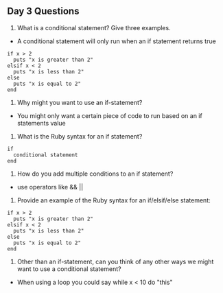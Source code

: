 ## Day 3 Questions

1. What is a conditional statement? Give three examples.

  * A conditional statement will only run when an if statement returns true
```
if x > 2
  puts "x is greater than 2"
elsif x < 2
  puts "x is less than 2"
else
  puts "x is equal to 2"
end
```

1. Why might you want to use an if-statement?

  * You might only want a certain piece of code to run based on an if statements value

1. What is the Ruby syntax for an if statement?
```
if
  conditional statement
end
```
1. How do you add multiple conditions to an if statement?

  * use operators like && ||

1. Provide an example of the Ruby syntax for an if/elsif/else statement:
```
if x > 2
  puts "x is greater than 2"
elsif x < 2
  puts "x is less than 2"
else
  puts "x is equal to 2"
end
```
1. Other than an if-statement, can you think of any other ways we might want to use a conditional statement?
  * When using a loop you could say while x < 10 do "this"
